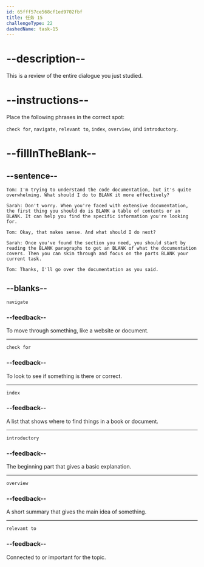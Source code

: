 ```yaml
---
id: 65fff57ce568cf1ed9702fbf
title: 任务 15
challengeType: 22
dashedName: task-15
---
```


<!-- REVIEW -->

# --description--

This is a review of the entire dialogue you just studied.

# --instructions--

Place the following phrases in the correct spot:

`check for`, `navigate`, `relevant to`, `index`, `overview`, and `introductory`.

# --fillInTheBlank--

## --sentence--

`Tom: I'm trying to understand the code documentation, but it's quite overwhelming. What should I do to BLANK it more effectively?`

`Sarah: Don't worry. When you're faced with extensive documentation, the first thing you should do is BLANK a table of contents or an BLANK. It can help you find the specific information you're looking for.`

`Tom: Okay, that makes sense. And what should I do next?`

`Sarah: Once you've found the section you need, you should start by reading the BLANK paragraphs to get an BLANK of what the documentation covers. Then you can skim through and focus on the parts BLANK your current task.`

`Tom: Thanks, I'll go over the documentation as you said.`

## --blanks--

`navigate`

### --feedback--

To move through something, like a website or document.

---

`check for`

### --feedback--

To look to see if something is there or correct.

---

`index`

### --feedback--

A list that shows where to find things in a book or document.

---

`introductory`

### --feedback--

The beginning part that gives a basic explanation.

---

`overview`

### --feedback--

A short summary that gives the main idea of something.

---

`relevant to`

### --feedback--

Connected to or important for the topic.
